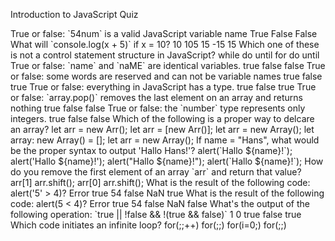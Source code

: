 <quizTitle>Introduction to JavaScript Quiz</quizTitle>

<content>

<quizItem>
  <question>True or false: `54num` is a valid JavaScript variable name</question>
  <answer>True</answer>
  <answer>False</answer>
  <correctAnswer>False</correctAnswer>
</quizItem>

<quizItem>
  <question>What will `console.log(x + 5)` if x = 10?</question>
  <answer>10</answer>
  <answer>105</answer>
  <answer>15</answer>
  <answer>-15</answer>
  <correctAnswer>15</correctAnswer>
</quizItem>

<quizItem>
  <question>Which one of these is not a control statement structure in JavaScript?</question>
  <answer>while</answer>
  <answer>do until</answer>
  <answer>for</answer>
  <correctAnswer>do until</correctAnswer>
</quizItem>

<quizItem>
  <question>True or false: `name` and `naME` are identical variables.</question>
  <answer>true</answer>
  <answer>false</answer>
  <correctAnswer>false</correctAnswer>
</quizItem>

<quizItem>
  <question>True or false: some words are reserved and can not be variable names</question>
  <answer>true</answer>
  <answer>false</answer>
  <correctAnswer>true</correctAnswer>
</quizItem>

<quizItem>
  <question>True or false: everything in JavaScript has a type.</question>
  <answer>true</answer>
  <answer>false</answer>
  <correctAnswer>true</correctAnswer>
</quizItem>

<quizItem>
  <question>True or false: `array.pop()` removes the last element on an array and returns nothing</question>
  <answer>true</answer>
  <answer>false</answer>
  <correctAnswer>false</correctAnswer>
</quizItem>

<quizItem>
  <question>True or false: the `number` type represents only integers.</question>
  <answer>true</answer>
  <answer>false</answer>
  <correctAnswer>false</correctAnswer>
</quizItem>

<quizItem>
  <question>Which of the following is a proper way to delcare an array?</question>
  <answer>let arr = new Arr();</answer>
  <answer>let arr = [new Arr()];</answer>
  <answer>let arr = new Array();</answer>
  <answer>let array: new Array() = [];</answer>
  <correctAnswer>let arr = new Array();</correctAnswer>
</quizItem>

<quizItem>
  <question>If name = "Hans", what would be the proper syntax to output 'Hallo Hans!'?</question>
  <answer>alert(`Hallo ${name}!`);</answer>
  <answer>alert('Hallo ${name}!');</answer>
  <answer>alert("Hallo ${name}!");</answer>
  <correctAnswer>alert(`Hallo ${name}!`);</correctAnswer>
</quizItem>

<quizItem>
  <question>How do you remove the first element of an array `arr` and return that value?</question>
  <answer>arr[1]</answer>
  <answer>arr.shift();</answer>
  <answer>arr[0]</answer>
  <correctAnswer>arr.shift();</correctAnswer>
</quizItem>

<quizItem>
  <question>What is the result of the following code: alert('5' > 4)?</question>
  <answer>Error</answer>
  <answer>true</answer>
  <answer>54</answer>
  <answer>false</answer>
  <answer>NaN</answer>
  <correctAnswer>true</correctAnswer>
</quizItem>

<quizItem>
  <question>What is the result of the following code: alert(5 < 4)?</question>
  <answer>Error</answer>
  <answer>true</answer>
  <answer>54</answer>
  <answer>false</answer>
  <answer>NaN</answer>
  <correctAnswer>false</correctAnswer>
</quizItem>

<quizItem>
  <question>What's the output of the following operation: `true || !false && !(true && false)`</question>
  <answer>1</answer>
  <answer>0</answer>
  <answer>true</answer>
  <answer>false</answer>
  <correctAnswer>true</correctAnswer>
</quizItem>

<quizItem>
  <question>Which code initiates an infinite loop?</question>
  <answer>for(;;++)</answer>
  <answer>for(;;)</answer>
  <answer>for(i=0;)</answer>
  <correctAnswer>for(;;)</correctAnswer>
</quizItem>

</content>